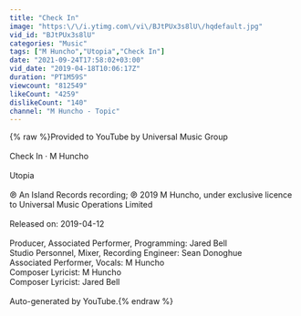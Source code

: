 ```yaml
---
title: "Check In"
image: "https:\/\/i.ytimg.com\/vi\/BJtPUx3s8lU\/hqdefault.jpg"
vid_id: "BJtPUx3s8lU"
categories: "Music"
tags: ["M Huncho","Utopia","Check In"]
date: "2021-09-24T17:58:02+03:00"
vid_date: "2019-04-18T10:06:17Z"
duration: "PT1M59S"
viewcount: "812549"
likeCount: "4259"
dislikeCount: "140"
channel: "M Huncho - Topic"
---
```

{% raw %}Provided to YouTube by Universal Music Group<br /><br />Check In · M Huncho<br /><br />Utopia<br /><br />℗ An Island Records recording; ℗ 2019 M Huncho, under exclusive licence to Universal Music Operations Limited<br /><br />Released on: 2019-04-12<br /><br />Producer, Associated  Performer, Programming: Jared Bell<br />Studio  Personnel, Mixer, Recording  Engineer: Sean Donoghue<br />Associated  Performer, Vocals: M Huncho<br />Composer  Lyricist: M Huncho<br />Composer  Lyricist: Jared Bell<br /><br />Auto-generated by YouTube.{% endraw %}

